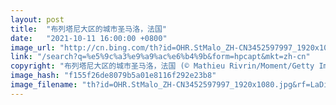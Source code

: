 ```yaml
---
layout: post
title:  "布列塔尼大区的城市圣马洛，法国"
date:   "2021-10-11 16:00:00 +0800"
image_url: "http://cn.bing.com/th?id=OHR.StMalo_ZH-CN3452597997_1920x1080.jpg&rf=LaDigue_1920x1080.jpg&pid=hp"
link: "/search?q=%e5%9c%a3%e9%a9%ac%e6%b4%9b&form=hpcapt&mkt=zh-cn"
copyright: "布列塔尼大区的城市圣马洛，法国 (© Mathieu Rivrin/Moment/Getty Images)"
image_hash: "f155f26de8079b5a01e8116f292e23b8"
image_filename: "th?id=OHR.StMalo_ZH-CN3452597997_1920x1080.jpg&rf=LaDigue_1920x1080.jpg&pid=hp"
---
```

